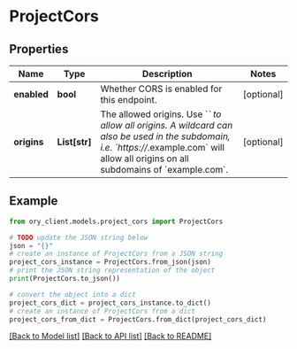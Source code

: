 # ProjectCors


## Properties

Name | Type | Description | Notes
------------ | ------------- | ------------- | -------------
**enabled** | **bool** | Whether CORS is enabled for this endpoint. | [optional] 
**origins** | **List[str]** | The allowed origins. Use &#x60;*&#x60; to allow all origins. A wildcard can also be used in the subdomain, i.e. &#x60;https://*.example.com&#x60; will allow all origins on all subdomains of &#x60;example.com&#x60;. | [optional] 

## Example

```python
from ory_client.models.project_cors import ProjectCors

# TODO update the JSON string below
json = "{}"
# create an instance of ProjectCors from a JSON string
project_cors_instance = ProjectCors.from_json(json)
# print the JSON string representation of the object
print(ProjectCors.to_json())

# convert the object into a dict
project_cors_dict = project_cors_instance.to_dict()
# create an instance of ProjectCors from a dict
project_cors_from_dict = ProjectCors.from_dict(project_cors_dict)
```
[[Back to Model list]](../README.md#documentation-for-models) [[Back to API list]](../README.md#documentation-for-api-endpoints) [[Back to README]](../README.md)


